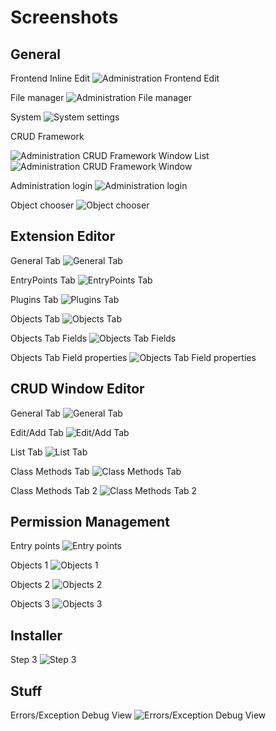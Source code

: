 Screenshots
===========

General
-------

Frontend Inline Edit
![Administration Frontend Edit](https://raw.github.com/KrynCmsBundle/master/Resources/doc/images/admin-frontend-edit.png)

File manager
![Administration File manager](https://raw.github.com/KrynCmsBundle/master/Resources/doc/images/admin-files-context-image.png)

System
![System settings](https://raw.github.com/KrynCmsBundle/master/Resources/doc/images/admin-system.png)

CRUD Framework

![Administration CRUD Framework Window List](https://raw.github.com/KrynCmsBundle/master/Resources/doc/images/admin-list.png)
![Administration CRUD Framework Window](https://raw.github.com/KrynCmsBundle/master/Resources/doc/images/admin-users.png)

Administration login
![Administration login](https://raw.github.com/KrynCmsBundle/master/Resources/doc/images/admin-login.png)

Object chooser
![Object chooser](https://raw.github.com/KrynCmsBundle/master/Resources/doc/images/admin-object-chooser.png)


Extension Editor
----------------

General Tab
![General Tab](https://raw.github.com/KrynCmsBundle/master/Resources/doc/images/admin-extensioneditor-general.png)

EntryPoints Tab
![EntryPoints Tab](https://raw.github.com/KrynCmsBundle/master/Resources/doc/images/admin-extensioneditor-entrypoints.png)

Plugins Tab
![Plugins Tab](https://raw.github.com/KrynCmsBundle/master/Resources/doc/images/admin-extensioneditor-plugins.png)

Objects Tab
![Objects Tab](https://raw.github.com/KrynCmsBundle/master/Resources/doc/images/admin-extensioneditor-objects1.png)

Objects Tab Fields
![Objects Tab Fields](https://raw.github.com/KrynCmsBundle/master/Resources/doc/images/admin-extensioneditor-objects2.png)

Objects Tab Field properties
![Objects Tab Field properties](https://raw.github.com/KrynCmsBundle/master/Resources/doc/images/admin-extensioneditor-objects3.png)


CRUD Window Editor
------------------

General Tab
![General Tab](https://raw.github.com/KrynCmsBundle/master/Resources/doc/images/admin-windoweditor-general.png)

Edit/Add Tab
![Edit/Add Tab](https://raw.github.com/KrynCmsBundle/master/Resources/doc/images/admin-windoweditor-edit-add.png)

List Tab
![List Tab](https://raw.github.com/KrynCmsBundle/master/Resources/doc/images/admin-windoweditor-list.png)

Class Methods Tab
![Class Methods Tab](https://raw.github.com/KrynCmsBundle/master/Resources/doc/images/admin-windoweditor-classmethods1.png)

Class Methods Tab 2
![Class Methods Tab 2](https://raw.github.com/KrynCmsBundle/master/Resources/doc/images/admin-windoweditor-classmethods2.png)



Permission Management
------------------

Entry points
![Entry points](https://raw.github.com/KrynCmsBundle/master/Resources/doc/images/admin-permission-management1.png)

Objects 1
![Objects 1](https://raw.github.com/KrynCmsBundle/master/Resources/doc/images/admin-permission-management2.png)

Objects 2
![Objects 2](https://raw.github.com/KrynCmsBundle/master/Resources/doc/images/admin-permission-management3.png)

Objects 3
![Objects 3](https://raw.github.com/KrynCmsBundle/master/Resources/doc/images/admin-permission-management4.png)


Installer
------------------

Step 3
![Step 3](https://raw.github.com/KrynCmsBundle/master/Resources/doc/images/installer-step3.png)

Stuff
------------------

Errors/Exception Debug View
![Errors/Exception Debug View](https://raw.github.com/KrynCmsBundle/master/Resources/doc/images/errors-exception-debug-view.png)